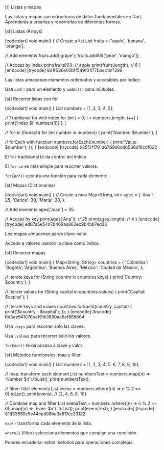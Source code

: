 [t] Listas y mapas


Las listas y mapas son estructuras de datos fundamentales en Dart. Aprenderás a crearlas y recorrerlas de diferentes formas.

[st] Listas (Arrays)

[code:dart]
void main() {
  // Create a list
  List<String> fruits = ['apple', 'banana', 'orange'];
  
  // Add elements
  fruits.add('grape');
  fruits.addAll(['pear', 'mango']);
  
  // Access by index
  print(fruits[0]); // apple
  print(fruits.length); // 6
}
[endcode]
[trycode] 861f536e05b1f549f3477bbec1af1296


Las listas almacenan elementos ordenados y accesibles por índice.


Usa `add()` para un elemento y `addAll()` para múltiples.

[st] Recorrer listas con for

[code:dart]
void main() {
  List<int> numbers = [1, 2, 3, 4, 5];
  
  // Traditional for with index
  for (int i = 0; i < numbers.length; i++) {
    print('Index $i:  numbers[i]}');
  }
  
  // for-in (foreach)
  for (int number in numbers) {
    print('Number: $number');
  }
  
  // forEach with function
  numbers.forEach((number) {
    print('Value: $number');
  });
}
[endcode]
[trycode] b35f2f1791d67b9d6dd65360f8cdf620


El `for` tradicional te da control del índice.


El `for-in` es más simple para recorrer valores.


`forEach()` ejecuta una función para cada elemento.

[st] Mapas (Dictionaries)

[code:dart]
void main() {
  // Create a map
  Map<String, int> ages = {
    'Ana': 25,
    'Carlos': 30,
    'María': 28,
  };
  
  // Add elements
  ages['Juan'] = 35;
  
  // Access by key
  print(ages['Ana']); // 25
  print(ages.length); // 4
}
[endcode]
[trycode] ed87a5e54b7b469aa862ec9b4bb7ed36


Los mapas almacenan pares clave-valor.


Accede a valores usando la clave como índice.

[st] Recorrer mapas

[code:dart]
void main() {
  Map<String, String> countries = {
    'Colombia': 'Bogotá',
    'Argentina': 'Buenos Aires',
    'México': 'Ciudad de México',
  };
  
  // Iterate keys
  for (String country in countries.keys) {
    print('Country: $country');
  }
  
  // Iterate values
  for (String capital in countries.values) {
    print('Capital: $capital');
  }
  
  // Iterate keys and values
  countries.forEach((country, capital) {
    print('$country - $capital');
  });
}
[endcode]
[trycode] 6d5ee941076ea161b3880ac8ef888664


Usa `.keys` para recorrer solo las claves.


Usa `.values` para recorrer solo los valores.


`forEach()` te da acceso a clave y valor.

[st] Métodos funcionales: map y filter

[code:dart]
void main() {
  List<int> numbers = [1, 2, 3, 4, 5, 6, 7, 8, 9, 10];
  
  // map: transform each element
  List<String> numbersText = numbers.map((n) => 'Number $n').toList();
  print(numbersText);
  
  // filter: filter elements
  List<int> evens = numbers.where((n) => n % 2 == 0).toList();
  print(evens); // [2, 4, 6, 8, 10]
  
  // Combine map and filter
  List<String> evensText = numbers
      .where((n) => n % 2 == 0)
      .map((n) => 'Even: $n')
      .toList();
  print(evensText);
}
[endcode]
[trycode] 81d33660c5e44ead08be3a817cc33122


`map()` transforma cada elemento de la lista.


`where()` (filter) selecciona elementos que cumplan una condición.


Puedes encadenar estos métodos para operaciones complejas. 